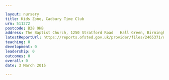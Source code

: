 ```yaml
---

layout: nursery
title: Kids Zone, Cadbury Time Club
urn: 511272
postcode: B28 9HB
address: The Baptist Church, 1250 Stratford Road   Hall Green, Birmingham, West Midlands, B28 9HB
latestReportUrl: https://reports.ofsted.gov.uk/provider/files/2465371/urn/511272.pdf
teaching: 0
development: 0
leadership: 0
outcomes: 0
overall: 0
date: 3 March 2015

---
```


